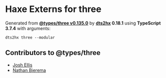 # Haxe Externs for three

Generated from **[@types/three v0.135.0](https://github.com/DefinitelyTyped/DefinitelyTyped/tree/master/types/three)** by **[dts2hx](https://github.com/haxiomic/dts2hx) 0.18.1** using **TypeScript 3.7.4** with arguments:

	dts2hx three --modular

## Contributors to @types/three
- [Josh Ellis](https://github.com/joshuaellis)
- [Nathan Bierema](https://github.com/Methuselah96)